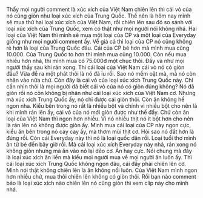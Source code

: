 Thấy mọi người comment là xúc xích của Việt Nam chiên lên thì cái vỏ của nó cũng giòn như loại xúc xích của Trung Quốc. Thế nên là hôm nay mình sẽ mua thử hai loại xúc xích của Việt Nam, rồi chiên lên sau đó so sánh với loại xúc xích của Trung Quốc, xem có thật như mọi người nói không nhá. Hai loại của Việt Nam thì mình sẽ mua một loại của CP và một loại của Everyday giống như mọi người comment ấy. Về giá cả thì loại của CP nó cũng không rẻ hơn là loại của Trung Quốc đâu. Cái của CP bé hơn mà mình mua cũng 10.000. Của Trung Quốc to hơn thì mình mua cũng 10.000. Còn nếu mua nhiều hơn nhá, thì mình mua có 75.000đ một chục thôi. Đấy và như mọi người thấy sau khi rán xong. Thì cái loại của Việt Nam cái vỏ nó có giòn đâu? Vừa để ra một phát thôi là nó đã ỉu rồi. Sao nó mềm oặt mà, mà nó còn nhăn vào nữa chứ. Còn đây là cái vỏ của loại xúc xích Trung Quốc này. Chỉ cần nhìn thôi là mọi người đã biết cái vỏ của nó có giòn đúng không? Nó đã giòn rồi nó còn không bị nhăn như cái loại xúc xích của Việt Nam cơ. Nhưng mà xúc xích Trung Quốc ấy, nó chỉ được cái giòn thôi. Còn ăn không hề ngon nha. Kiểu bên trong nó rất là nhiều bột và chính vì nhiều bột cho nên là khi mình rán lên ấy, cái vỏ của nó mới giòn được như thế đấy. Chứ còn ăn loại của Việt Nam thì ngon hơn nhiều. Vì nó nhiều thịt nó ít bột hơn cho nên là rán lên nó không được giòn ấy. Mình mua cái loại của CP này ngon cực, kiểu ăn bên trong nó cay cay ấy, mà thơm mùi thịt cơ. Hỏi sao nó đắt hơn là đúng rồi. Còn cái Everyday này thì nó là loại quốc dân rồi. Loại tuổi thơ mình ăn từ bé đến bây giờ rồi. Mà cái loại xúc xích Everyday này nhá, rán xong nó không giòn nhưng mà ăn vào nó lại dẻo cơ. Ăn hay cực. Nói chung mà đây là loại xúc xích ăn liền mà kiểu mọi người mua về mọi người ăn luôn ấy. Thì cái loại xúc xích Trung Quốc không ngon đâu, cái đấy phải chiên lên cơ. Mình nói thật không chiên lên là ăn không nổi luôn. Của Việt Nam mình ngon hơn nhiều chứ, mua thôi chiên lên không có giòn thôi. Rồi bạn nào comment bảo là loại xúc xích nào chiên lên nó cũng giòn thì xem clip này cho mình nhá.